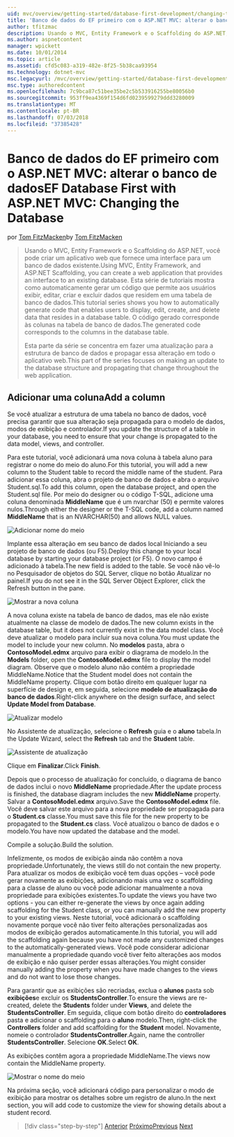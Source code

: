 ```yaml
---
uid: mvc/overview/getting-started/database-first-development/changing-the-database
title: 'Banco de dados do EF primeiro com o ASP.NET MVC: alterar o banco de dados | Microsoft Docs'
author: tfitzmac
description: Usando o MVC, Entity Framework e o Scaffolding do ASP.NET, você pode criar um aplicativo web que fornece uma interface para um banco de dados existente. Esta série de tutoriais...
ms.author: aspnetcontent
manager: wpickett
ms.date: 10/01/2014
ms.topic: article
ms.assetid: cfd5c083-a319-482e-8f25-5b38caa93954
ms.technology: dotnet-mvc
msc.legacyurl: /mvc/overview/getting-started/database-first-development/changing-the-database
msc.type: authoredcontent
ms.openlocfilehash: 7c9bca87c51bee35be2c5b533916255be80056b0
ms.sourcegitcommit: 953ff9ea4369f154d6fd0239599279ddd3280009
ms.translationtype: MT
ms.contentlocale: pt-BR
ms.lasthandoff: 07/03/2018
ms.locfileid: "37385428"
---
```

<a name="ef-database-first-with-aspnet-mvc-changing-the-database"></a><span data-ttu-id="e1522-104">Banco de dados do EF primeiro com o ASP.NET MVC: alterar o banco de dados</span><span class="sxs-lookup"><span data-stu-id="e1522-104">EF Database First with ASP.NET MVC: Changing the Database</span></span>
====================
<span data-ttu-id="e1522-105">por [Tom FitzMacken](https://github.com/tfitzmac)</span><span class="sxs-lookup"><span data-stu-id="e1522-105">by [Tom FitzMacken](https://github.com/tfitzmac)</span></span>

> <span data-ttu-id="e1522-106">Usando o MVC, Entity Framework e o Scaffolding do ASP.NET, você pode criar um aplicativo web que fornece uma interface para um banco de dados existente.</span><span class="sxs-lookup"><span data-stu-id="e1522-106">Using MVC, Entity Framework, and ASP.NET Scaffolding, you can create a web application that provides an interface to an existing database.</span></span> <span data-ttu-id="e1522-107">Esta série de tutoriais mostra como automaticamente gerar um código que permite aos usuários exibir, editar, criar e excluir dados que residem em uma tabela de banco de dados.</span><span class="sxs-lookup"><span data-stu-id="e1522-107">This tutorial series shows you how to automatically generate code that enables users to display, edit, create, and delete data that resides in a database table.</span></span> <span data-ttu-id="e1522-108">O código gerado corresponde às colunas na tabela de banco de dados.</span><span class="sxs-lookup"><span data-stu-id="e1522-108">The generated code corresponds to the columns in the database table.</span></span>
> 
> <span data-ttu-id="e1522-109">Esta parte da série se concentra em fazer uma atualização para a estrutura de banco de dados e propagar essa alteração em todo o aplicativo web.</span><span class="sxs-lookup"><span data-stu-id="e1522-109">This part of the series focuses on making an update to the database structure and propagating that change throughout the web application.</span></span>


## <a name="add-a-column"></a><span data-ttu-id="e1522-110">Adicionar uma coluna</span><span class="sxs-lookup"><span data-stu-id="e1522-110">Add a column</span></span>

<span data-ttu-id="e1522-111">Se você atualizar a estrutura de uma tabela no banco de dados, você precisa garantir que sua alteração seja propagada para o modelo de dados, modos de exibição e controlador.</span><span class="sxs-lookup"><span data-stu-id="e1522-111">If you update the structure of a table in your database, you need to ensure that your change is propagated to the data model, views, and controller.</span></span>

<span data-ttu-id="e1522-112">Para este tutorial, você adicionará uma nova coluna à tabela aluno para registrar o nome do meio do aluno.</span><span class="sxs-lookup"><span data-stu-id="e1522-112">For this tutorial, you will add a new column to the Student table to record the middle name of the student.</span></span> <span data-ttu-id="e1522-113">Para adicionar essa coluna, abra o projeto de banco de dados e abra o arquivo Student.sql.</span><span class="sxs-lookup"><span data-stu-id="e1522-113">To add this column, open the database project, and open the Student.sql file.</span></span> <span data-ttu-id="e1522-114">Por meio do designer ou o código T-SQL, adicione uma coluna denominada **MiddleName** que é um nvarchar (50) e permite valores nulos.</span><span class="sxs-lookup"><span data-stu-id="e1522-114">Through either the designer or the T-SQL code, add a column named **MiddleName** that is an NVARCHAR(50) and allows NULL values.</span></span>

![Adicionar nome do meio](changing-the-database/_static/image1.png)

<span data-ttu-id="e1522-116">Implante essa alteração em seu banco de dados local Iniciando a seu projeto de banco de dados (ou F5).</span><span class="sxs-lookup"><span data-stu-id="e1522-116">Deploy this change to your local database by starting your database project (or F5).</span></span> <span data-ttu-id="e1522-117">O novo campo é adicionado à tabela.</span><span class="sxs-lookup"><span data-stu-id="e1522-117">The new field is added to the table.</span></span> <span data-ttu-id="e1522-118">Se você não vê-lo no Pesquisador de objetos do SQL Server, clique no botão Atualizar no painel.</span><span class="sxs-lookup"><span data-stu-id="e1522-118">If you do not see it in the SQL Server Object Explorer, click the Refresh button in the pane.</span></span>

![Mostrar a nova coluna](changing-the-database/_static/image2.png)

<span data-ttu-id="e1522-120">A nova coluna existe na tabela de banco de dados, mas ele não existe atualmente na classe de modelo de dados.</span><span class="sxs-lookup"><span data-stu-id="e1522-120">The new column exists in the database table, but it does not currently exist in the data model class.</span></span> <span data-ttu-id="e1522-121">Você deve atualizar o modelo para incluir sua nova coluna.</span><span class="sxs-lookup"><span data-stu-id="e1522-121">You must update the model to include your new column.</span></span> <span data-ttu-id="e1522-122">No **modelos** pasta, abra o **ContosoModel.edmx** arquivo para exibir o diagrama de modelo.</span><span class="sxs-lookup"><span data-stu-id="e1522-122">In the **Models** folder, open the **ContosoModel.edmx** file to display the model diagram.</span></span> <span data-ttu-id="e1522-123">Observe que o modelo aluno não contém a propriedade MiddleName.</span><span class="sxs-lookup"><span data-stu-id="e1522-123">Notice that the Student model does not contain the MiddleName property.</span></span> <span data-ttu-id="e1522-124">Clique com botão direito em qualquer lugar na superfície de design e, em seguida, selecione **modelo de atualização do banco de dados**.</span><span class="sxs-lookup"><span data-stu-id="e1522-124">Right-click anywhere on the design surface, and select **Update Model from Database**.</span></span>

![Atualizar modelo](changing-the-database/_static/image3.png)

<span data-ttu-id="e1522-126">No Assistente de atualização, selecione o **Refresh** guia e o **aluno** tabela.</span><span class="sxs-lookup"><span data-stu-id="e1522-126">In the Update Wizard, select the **Refresh** tab and the **Student** table.</span></span>

![Assistente de atualização](changing-the-database/_static/image4.png)

<span data-ttu-id="e1522-128">Clique em **Finalizar**.</span><span class="sxs-lookup"><span data-stu-id="e1522-128">Click **Finish**.</span></span>

<span data-ttu-id="e1522-129">Depois que o processo de atualização for concluído, o diagrama de banco de dados inclui o novo **MiddleName** propriedade.</span><span class="sxs-lookup"><span data-stu-id="e1522-129">After the update process is finished, the database diagram includes the new **MiddleName** property.</span></span> <span data-ttu-id="e1522-130">Salvar a **ContosoModel.edmx** arquivo.</span><span class="sxs-lookup"><span data-stu-id="e1522-130">Save the **ContosoModel.edmx** file.</span></span> <span data-ttu-id="e1522-131">Você deve salvar este arquivo para a nova propriedade ser propagada para o **Student.cs** classe.</span><span class="sxs-lookup"><span data-stu-id="e1522-131">You must save this file for the new property to be propagated to the **Student.cs** class.</span></span> <span data-ttu-id="e1522-132">Você atualizou o banco de dados e o modelo.</span><span class="sxs-lookup"><span data-stu-id="e1522-132">You have now updated the database and the model.</span></span>

<span data-ttu-id="e1522-133">Compile a solução.</span><span class="sxs-lookup"><span data-stu-id="e1522-133">Build the solution.</span></span>

<span data-ttu-id="e1522-134">Infelizmente, os modos de exibição ainda não contêm a nova propriedade.</span><span class="sxs-lookup"><span data-stu-id="e1522-134">Unfortunately, the views still do not contain the new property.</span></span> <span data-ttu-id="e1522-135">Para atualizar os modos de exibição você tem duas opções – você pode gerar novamente as exibições, adicionando mais uma vez o scaffolding para a classe de aluno ou você pode adicionar manualmente a nova propriedade para exibições existentes.</span><span class="sxs-lookup"><span data-stu-id="e1522-135">To update the views you have two options - you can either re-generate the views by once again adding scaffolding for the Student class, or you can manually add the new property to your existing views.</span></span> <span data-ttu-id="e1522-136">Neste tutorial, você adicionará o scaffolding novamente porque você não tiver feito alterações personalizadas aos modos de exibição gerados automaticamente.</span><span class="sxs-lookup"><span data-stu-id="e1522-136">In this tutorial, you will add the scaffolding again because you have not made any customized changes to the automatically-generated views.</span></span> <span data-ttu-id="e1522-137">Você pode considerar adicionar manualmente a propriedade quando você tiver feito alterações aos modos de exibição e não quiser perder essas alterações.</span><span class="sxs-lookup"><span data-stu-id="e1522-137">You might consider manually adding the property when you have made changes to the views and do not want to lose those changes.</span></span>

<span data-ttu-id="e1522-138">Para garantir que as exibições são recriadas, exclua o **alunos** pasta sob **exibições**e excluir os **StudentsController**.</span><span class="sxs-lookup"><span data-stu-id="e1522-138">To ensure the views are re-created, delete the **Students** folder under **Views**, and delete the **StudentsController**.</span></span> <span data-ttu-id="e1522-139">Em seguida, clique com botão direito do **controladores** pasta e adicionar o scaffolding para o **aluno** modelo.</span><span class="sxs-lookup"><span data-stu-id="e1522-139">Then, right-click the **Controllers** folder and add scaffolding for the **Student** model.</span></span> <span data-ttu-id="e1522-140">Novamente, nomeie o controlador **StudentsController**.</span><span class="sxs-lookup"><span data-stu-id="e1522-140">Again, name the controller **StudentsController**.</span></span> <span data-ttu-id="e1522-141">Selecione **OK**.</span><span class="sxs-lookup"><span data-stu-id="e1522-141">Select **OK**.</span></span>

<span data-ttu-id="e1522-142">As exibições contêm agora a propriedade MiddleName.</span><span class="sxs-lookup"><span data-stu-id="e1522-142">The views now contain the MiddleName property.</span></span>

![Mostrar o nome do meio](changing-the-database/_static/image5.png)

<span data-ttu-id="e1522-144">Na próxima seção, você adicionará código para personalizar o modo de exibição para mostrar os detalhes sobre um registro de aluno.</span><span class="sxs-lookup"><span data-stu-id="e1522-144">In the next section, you will add code to customize the view for showing details about a student record.</span></span>

> [!div class="step-by-step"]
> <span data-ttu-id="e1522-145">[Anterior](generating-views.md)
> [Próximo](customizing-a-view.md)</span><span class="sxs-lookup"><span data-stu-id="e1522-145">[Previous](generating-views.md)
[Next](customizing-a-view.md)</span></span>
